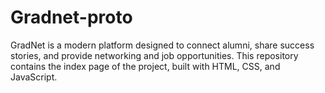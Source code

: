 # Gradnet-proto
GradNet is a modern platform designed to connect alumni, share success stories, and provide networking and job opportunities. This repository contains the index page of the project, built with HTML, CSS, and JavaScript.
